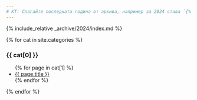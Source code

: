 ```yaml
---
# КТ: Слагайте последната година от архива, например за 2024 става `{% include_relative _archive/2024/index.md %}`
---
```


{% include_relative _archive/2024/index.md %}

{% for cat in site.categories %}
  <h3>{{ cat[0] }}</h3>
  <ul>
    {% for page in cat[1] %}
      <li><a href="{{ page.url }}">{{ page.title }}</a></li>
    {% endfor %}
  </ul>
{% endfor %}
